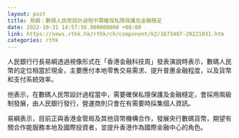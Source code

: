 ```yaml
---
layout: post
title: 易綱：數碼人民幣設計過程中需確保私隱保護及金融穩定
date: 2022-10-31 14:57:56.000000000 +08:00
link: https://news.rthk.hk/rthk/ch/component/k2/1673487-20221031.htm
categories: rthk
---
```


人民銀行行長易綱透過視像形式在「香港金融科技周」發表演說時表示，數碼人民幣的定位相當於現金，主要應付本地零售交易需求、提升普惠金融程度，以及貨幣和支付系統效率。

他表示，在數碼人民幣設計過程當中，需要確保私隱保護及金融穩定，會採用兩級制發展，由人民銀行發行，營運商則只會在有需要時採集個人資訊。

易綱表示，目前正與香港金管局及其他貨幣機構合作，發展央行數碼貨幣，期望有關合作能服務本地及國際投資者，並提升香港作為國際金融中心的角色。

